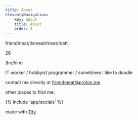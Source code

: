 ```yaml
---
title: About
eleventyNavigation:
    key: about
    title: About
    order: 4
---
```


friendmeat/itsmeat/meat/matt 

26

(he/him)

IT worker / hobbyist programmer / sometimes I like to doodle 

contact me directly at [friendmeat@proton.me](mailto:friendmeat@proton.me)

other places to find me:

{% include 'app/socials' %}

made with [11ty](https://11ty.dev)